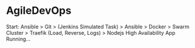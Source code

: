 # AgileDevOps
Start: Ansible > Git > (Jenkins Simulated Task) > Ansible >  Docker > Swarm Cluster > Traefik (Load, Reverse, Logs)  > Nodejs High Availability App Running...
